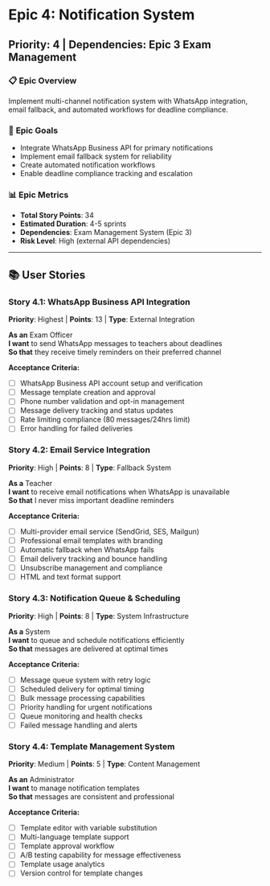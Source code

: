 # Epic 4: Notification System
## Priority: 4 | Dependencies: Epic 3 Exam Management

### 📋 **Epic Overview**  
Implement multi-channel notification system with WhatsApp integration, email fallback, and automated workflows for deadline compliance.

### 🎯 **Epic Goals**
- Integrate WhatsApp Business API for primary notifications
- Implement email fallback system for reliability
- Create automated notification workflows
- Enable deadline compliance tracking and escalation

### 📊 **Epic Metrics**
- **Total Story Points**: 34
- **Estimated Duration**: 4-5 sprints
- **Dependencies**: Exam Management System (Epic 3)
- **Risk Level**: High (external API dependencies)

---

## 📚 **User Stories**

### **Story 4.1: WhatsApp Business API Integration**
**Priority**: Highest | **Points**: 13 | **Type**: External Integration

**As an** Exam Officer  
**I want** to send WhatsApp messages to teachers about deadlines  
**So that** they receive timely reminders on their preferred channel

**Acceptance Criteria:**
- [ ] WhatsApp Business API account setup and verification
- [ ] Message template creation and approval
- [ ] Phone number validation and opt-in management
- [ ] Message delivery tracking and status updates
- [ ] Rate limiting compliance (80 messages/24hrs limit)
- [ ] Error handling for failed deliveries

### **Story 4.2: Email Service Integration**
**Priority**: High | **Points**: 8 | **Type**: Fallback System

**As a** Teacher  
**I want** to receive email notifications when WhatsApp is unavailable  
**So that** I never miss important deadline reminders

**Acceptance Criteria:**
- [ ] Multi-provider email service (SendGrid, SES, Mailgun)
- [ ] Professional email templates with branding
- [ ] Automatic fallback when WhatsApp fails
- [ ] Email delivery tracking and bounce handling
- [ ] Unsubscribe management and compliance
- [ ] HTML and text format support

### **Story 4.3: Notification Queue & Scheduling**
**Priority**: High | **Points**: 8 | **Type**: System Infrastructure

**As a** System  
**I want** to queue and schedule notifications efficiently  
**So that** messages are delivered at optimal times

**Acceptance Criteria:**
- [ ] Message queue system with retry logic
- [ ] Scheduled delivery for optimal timing
- [ ] Bulk message processing capabilities
- [ ] Priority handling for urgent notifications
- [ ] Queue monitoring and health checks
- [ ] Failed message handling and alerts

### **Story 4.4: Template Management System**  
**Priority**: Medium | **Points**: 5 | **Type**: Content Management

**As an** Administrator  
**I want** to manage notification templates  
**So that** messages are consistent and professional

**Acceptance Criteria:**
- [ ] Template editor with variable substitution
- [ ] Multi-language template support
- [ ] Template approval workflow
- [ ] A/B testing capability for message effectiveness  
- [ ] Template usage analytics
- [ ] Version control for template changes